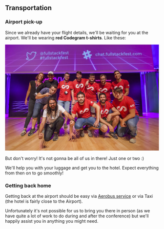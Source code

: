 ## Transportation

### Airport pick-up

Since we already have your flight details, we'll be waiting for you at the airport. We'll be wearing **red Codegram t-shirts**. Like these:

![](/assets/codegram-crew.jpg)

But don't worry! It's not gonna be all of us in there! Just one or two :\)

We'll help you with your luggage and get you to the hotel. Expect everything from then on to go smoothly!

### Getting back home

Getting back at the airport should be easy via [Aerobus service](http://www.aerobusbcn.com/) or via Taxi \(the hotel is fairly close to the Airport\).

Unfortunately it's not possible for us to bring you there in person \(as we have quite a lot of work to do during and after the conference\) but we'll happily assist you in anything you might need.

